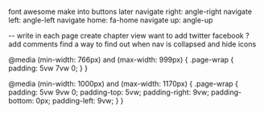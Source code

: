 font awesome
make into buttons later
navigate right: angle-right
navigate left: angle-left
navigate home: fa-home
navigate up: angle-up

-- 
write in each page
create chapter view
want to add twitter facebook ?
add comments
find a way to find out when nav is collapsed and hide icons





@media (min-width: 766px) and (max-width: 999px) {
.page-wrap {
    padding: 5vw 7vw 0;
}
}

@media (min-width: 1000px) and (max-width: 1170px) {
  .page-wrap {
    padding: 5vw 9vw 0;
    padding-top: 5vw;
    padding-right: 9vw;
    padding-bottom: 0px;
    padding-left: 9vw;
  }
}